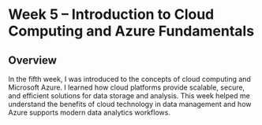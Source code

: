 # Week 5 – Introduction to Cloud Computing and Azure Fundamentals

## Overview
In the fifth week, I was introduced to the concepts of cloud computing and Microsoft Azure. I learned how cloud platforms provide scalable, secure, and efficient solutions for data storage and analysis. This week helped me understand the benefits of cloud technology in data management and how Azure supports modern data analytics workflows.
